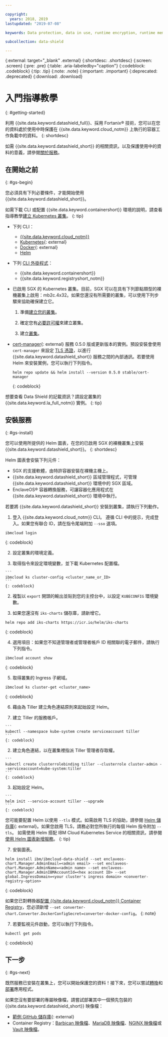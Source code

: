 ```yaml
---

copyright:
  years: 2018, 2019
lastupdated: "2019-07-08"

keywords: Data protection, data in use, runtime encryption, runtime memory encryption, encrypted memory, Intel SGX, software guard extensions, Fortanix runtime encryption

subcollection: data-shield

---
```



{:external: target="_blank" .external}
{:shortdesc: .shortdesc}
{:screen: .screen}
{:pre: .pre}
{:table: .aria-labeledby="caption"}
{:codeblock: .codeblock}
{:tip: .tip}
{:note: .note}
{:important: .important}
{:deprecated: .deprecated}
{:download: .download}

# 入門指導教學
{: #getting-started}

利用 {{site.data.keyword.datashield_full}}、採用 Fortanix® 技術，您可以在您的資料處於使用中時保護在 {{site.data.keyword.cloud_notm}} 上執行的容器工作負載中的資料。
{: shortdesc}

如需 {{site.data.keyword.datashield_short}} 的相關資訊，以及保護使用中的資料的意義，請參閱[關於服務](/docs/services/data-shield?topic=data-shield-about)。

## 在開始之前
{: #gs-begin}

您必須具有下列必要條件，才能開始使用 {{site.data.keyword.datashield_short}}。

如需下載 CLI 或配置 {{site.data.keyword.containershort}} 環境的說明，請查看指導教學[建立 Kubernetes 叢集](/docs/containers?topic=containers-cs_cluster_tutorial#cs_cluster_tutorial_lesson1)。
{: tip}

* 下列 CLI：

  * [{{site.data.keyword.cloud_notm}}](/docs/cli/reference/ibmcloud?topic=cloud-cli-install-ibmcloud-cli)
  * [Kubernetes](https://kubernetes.io/docs/tasks/tools/install-kubectl/){: external}
  * [Docker](https://docs.docker.com/install/){: external}
  * [Helm](/docs/containers?topic=containers-helm)

* 下列 [ CLI 外掛程式](/docs/cli/reference/ibmcloud?topic=cloud-cli-plug-ins)：

  * {{site.data.keyword.containershort}}
  * {{site.data.keyword.registryshort_notm}}

* 已啟用 SGX 的 Kubernetes 叢集。目前，SGX 可以在具有下列節點類型的裸機叢集上啟用：mb2c.4x32。如果您還沒有所需要的叢集，可以使用下列步驟來協助確保建立它。
  1. 準備[建立您的叢集](/docs/containers?topic=containers-clusters#cluster_prepare)。

  2. 確定您有[必要許可權](/docs/containers?topic=containers-users)來建立叢集。

  3. 建立[叢集](/docs/containers?topic=containers-clusters)。

* [cert-manager](https://cert-manager.readthedocs.io/en/latest/){: external} 服務 0.5.0 版或更新版本的實例。預設安裝會使用 <code>cert-manager</code> 來設定 [TLS 憑證](/docs/services/data-shield?topic=data-shield-tls-certificates)，以進行 {{site.data.keyword.datashield_short}} 服務之間的內部通訊。若要使用 Helm 來安裝實例，您可以執行下列指令。

  ```
  helm repo update && helm install --version 0.5.0 stable/cert-manager
  ```
  {: codeblock}

想要查看 Data Shield 的記載資訊？請設定叢集的 {{site.data.keyword.la_full_notm}} 實例。
{: tip}

## 安裝服務
{: #gs-install}

您可以使用所提供的 Helm 圖表，在您的已啟用 SGX 的裸機叢集上安裝 {{site.data.keyword.datashield_short}}。
{: shortdesc}

Helm 圖表會安裝下列元件：

*	SGX 的支援軟體，由特許容器安裝在裸機主機上。
*	{{site.data.keyword.datashield_short}} 區域管理程式，可管理 {{site.data.keyword.datashield_short}} 環境中的 SGX 區域。
*	EnclaveOS® 容器轉換服務，可讓容器化應用程式在 {{site.data.keyword.datashield_short}} 環境中執行。


若要將 {{site.data.keyword.datashield_short}} 安裝到叢集，請執行下列動作。

1. 登入 {{site.data.keyword.cloud_notm}} CLI。
    遵循 CLI 中的提示，完成登入。如果您有聯合 ID，請在指令尾端附加 `--sso` 選項。

  ```
  ibmcloud login
  ```
  {: codeblock}

2. 設定叢集的環境定義。

  1. 取得指令來設定環境變數，並下載 Kubernetes 配置檔。

    ```
    ibmcloud ks cluster-config <cluster_name_or_ID>
    ```
    {: codeblock}

  2. 複製以 `export` 開頭的輸出並貼到您的主控台中，以設定 `KUBECONFIG` 環境變數。

3. 如果您還沒有 `iks-charts` 儲存庫，請新增它。

  ```
  helm repo add iks-charts https://icr.io/helm/iks-charts
  ```
  {: codeblock}

4. 選用項目：如果您不知道管理者或管理者帳戶 ID 相關聯的電子郵件，請執行下列指令。

  ```
  ibmcloud account show
  ```
  {: codeblock}

5. 取得叢集的 Ingress 子網域。

  ```
  ibmcloud ks cluster-get <cluster_name>
  ```
  {: codeblock}

6. 藉由為 Tiller 建立角色連結原則來起始設定 Helm。 

  1. 建立 Tiller 的服務帳戶。
  
    ```
    kubectl --namespace kube-system create serviceaccount tiller
    ```
    {: codeblock}

  2. 建立角色連結，以在叢集裡指派 Tiller 管理者存取權。

    ```
    kubectl create clusterrolebinding tiller --clusterrole cluster-admin --serviceaccount=kube-system:tiller
    ```
    {: codeblock}

  3. 起始設定 Helm。

    ```
    helm init --service-account tiller --upgrade
    ```
    {: codeblock}

  您可能要配置 Helm 以使用 `--tls` 模式。如需啟用 TLS 的協助，請參閱 [Helm 儲存庫](https://github.com/helm/helm/blob/master/docs/tiller_ssl.md){: external}。如果您啟用 TLS，請務必對您所執行的每個 Helm 指令附加 `--tls`。
  如需使用 Helm 搭配 IBM Cloud Kubernetes Service 的相關資訊，請參閱[使用 Helm 圖表新增服務](/docs/containers?topic=containers-helm#public_helm_install)。
  {: tip}

7. 安裝圖表。

  ```
  helm install ibm/ibmcloud-data-shield --set enclaveos-chart.Manager.AdminEmail=<admin email> --set enclaveos-chart.Manager.AdminName=<admin name> --set enclaveos-chart.Manager.AdminIBMAccountId=<hex account ID> --set global.IngressDomain=<your cluster's ingress domain> <converter-registry-option>
  ```
  {: codeblock}

  如果您已對轉換器[配置 {{site.data.keyword.cloud_notm}} Container Registry](/docs/services/data-shield?topic=data-shield-convert)，您必須新增 `--set converter-chart.Converter.DockerConfigSecret=converter-docker-config`。
  {: note}

7. 若要監視元件啟動，您可以執行下列指令。

  ```
  kubectl get pods
  ```
  {: codeblock}

## 下一步
{: #gs-next}

既然服務已安裝在叢集上，您可以開始保護您的資料！接下來，您可以嘗試[轉換](/docs/services/data-shield?topic=data-shield-convert)和[部署](/docs/services/data-shield?topic=data-shield-deploying)應用程式。 

如果您沒有要部署的專屬映像檔，請嘗試部署其中一個預先包裝的 {{site.data.keyword.datashield_short}} 映像檔：

* [ 範例 GitHub 儲存庫](https://github.com/fortanix/data-shield-examples/tree/master/ewallet){: external}
* Container Registry：[Barbican 映像檔](/docs/services/Registry?topic=RegistryImages-datashield-barbican_starter#datashield-barbican_starter)、[MariaDB 映像檔](/docs/services/Registry?topic=RegistryImages-datashield-mariadb_starter#datashield-mariadb_starter)、[NGINX 映像檔](/docs/services/Registry?topic=RegistryImages-datashield-nginx_starter#datashield-nginx_starter)或 [Vault 映像檔](/docs/services/Registry?topic=RegistryImages-datashield-vault_starter#datashield-vault_starter)。


